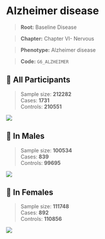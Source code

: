 # Alzheimer disease

> **Root:** Baseline Disease  

> **Chapter:** Chapter VI- Nervous  

> **Phenotype:** Alzheimer disease  

> **Code:** `G6_ALZHEIMER`

## 🧪 All Participants  
> Sample size: **212282**  
> Cases: **1731**  
> Controls: **210551**
<img src="/Disease/Figures/ALL/Incidence/G6_ALZHEIMER.png"/>
<CsvTable src="/public/Disease/Data/ALL/Incidence/COX_G6_ALZHEIMER.csv" label="🔍 View full results" />

## 👨 In Males  
> Sample size: **100534**  
> Cases: **839**  
> Controls: **99695**
<img src="/Disease/Figures/Male/Incidence/G6_ALZHEIMER.png"/>
<CsvTable src="/public/Disease/Data/Male/Incidence/COX_G6_ALZHEIMER.csv" label="🔍 View full results" />

## 👩 In Females  
> Sample size: **111748**  
> Cases: **892**  
> Controls: **110856**
<img src="/Disease/Figures/Female/Incidence/G6_ALZHEIMER.png"/>
<CsvTable src="/public/Disease/Data/Female/Incidence/COX_G6_ALZHEIMER.csv" label="🔍 View full results" />
